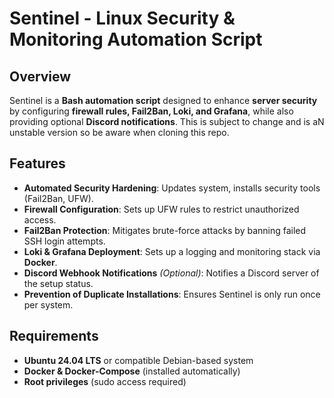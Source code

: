 # Sentinel - Linux Security & Monitoring Automation Script  

## Overview  
Sentinel is a **Bash automation script** designed to enhance **server security** by configuring **firewall rules, Fail2Ban, Loki, and Grafana**, while also providing optional **Discord notifications**.  This is subject to change and is aN unstable version so be aware when cloning this repo.

## Features  
- **Automated Security Hardening**: Updates system, installs security tools (Fail2Ban, UFW).  
- **Firewall Configuration**: Sets up UFW rules to restrict unauthorized access.  
- **Fail2Ban Protection**: Mitigates brute-force attacks by banning failed SSH login attempts.  
- **Loki & Grafana Deployment**: Sets up a logging and monitoring stack via **Docker**.  
- **Discord Webhook Notifications** *(Optional)*: Notifies a Discord server of the setup status.  
- **Prevention of Duplicate Installations**: Ensures Sentinel is only run once per system.  

## Requirements  
- **Ubuntu 24.04 LTS** or compatible Debian-based system  
- **Docker & Docker-Compose** (installed automatically)  
- **Root privileges** (sudo access required)  


